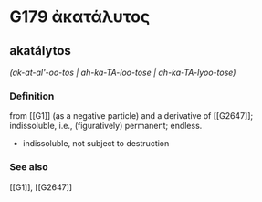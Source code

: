 # G179 ἀκατάλυτος

## akatálytos

_(ak-at-al'-oo-tos | ah-ka-TA-loo-tose | ah-ka-TA-lyoo-tose)_

### Definition

from [[G1]] (as a negative particle) and a derivative of [[G2647]]; indissoluble, i.e., (figuratively) permanent; endless.

- indissoluble, not subject to destruction

### See also

[[G1]], [[G2647]]

